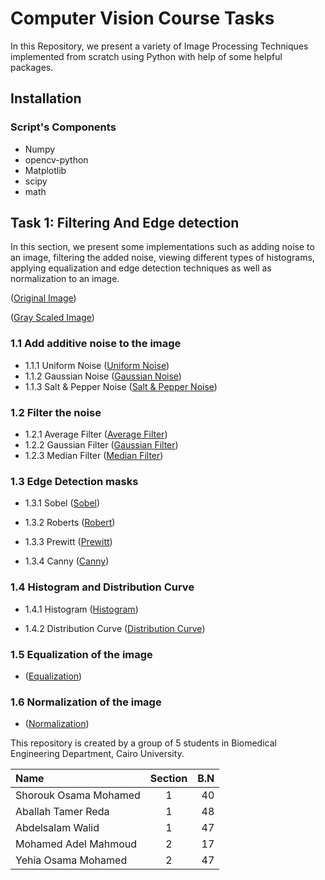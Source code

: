 # Computer Vision Course Tasks

In this Repository, we present a variety of Image Processing Techniques implemented from scratch using Python with help of some helpful packages.

## Installation

### Script's Components
- Numpy     
- opencv-python   
- Matplotlib  
- scipy
- math

## Task 1: Filtering And Edge detection
In this section, we present some implementations such as adding noise to an image, filtering the added noise, viewing different types of histograms, applying equalization and edge detection techniques as well as normalization to an image.

([Original Image](https://github.com/sbme-tutorials/assignment-1-cv-2022-sbe-404-team_18/blob/main/Task1/2.jpg))

([Gray Scaled Image](https://github.com/sbme-tutorials/assignment-1-cv-2022-sbe-404-team_18/blob/main/Task1/Output_Readme/Gray%20Scaled.PNG))


### 1.1 Add additive noise to the image 
- 1.1.1 Uniform Noise 
  ([Uniform Noise](https://github.com/sbme-tutorials/assignment-1-cv-2022-sbe-404-team_18/blob/main/Task1/Output_Readme/Uniform%20Noise.PNG))
- 1.1.2 Gaussian Noise 
   ([Gaussian Noise](https://github.com/sbme-tutorials/assignment-1-cv-2022-sbe-404-team_18/blob/main/Task1/Output_Readme/Gaussian%20Noise.PNG))
- 1.1.3 Salt & Pepper Noise 
   ([Salt & Pepper Noise](https://github.com/sbme-tutorials/assignment-1-cv-2022-sbe-404-team_18/blob/main/Task1/Output_Readme/Gaussian%20Noise.PNG))




### 1.2 Filter the noise
- 1.2.1 Average Filter 
     ([Average Filter](https://github.com/sbme-tutorials/assignment-1-cv-2022-sbe-404-team_18/blob/main/Task1/Output_Readme/Average%20Filter.PNG))
- 1.2.2 Gaussian Filter 
    ([Gaussian Filter](https://github.com/sbme-tutorials/assignment-1-cv-2022-sbe-404-team_18/blob/main/Task1/Output_Readme/Gaussian%20Filter.PNG))
- 1.2.3 Median Filter 
    ([Median Filter](https://github.com/sbme-tutorials/assignment-1-cv-2022-sbe-404-team_18/blob/main/Task1/Output_Readme/Median%20Filter.PNG))


### 1.3 Edge Detection masks
- 1.3.1 Sobel 
  ([Sobel](https://github.com/sbme-tutorials/assignment-1-cv-2022-sbe-404-team_18/blob/main/Task1/Output_Readme/Sobelxy.PNG))


- 1.3.2 Roberts
    ([Robert](https://github.com/sbme-tutorials/assignment-1-cv-2022-sbe-404-team_18/blob/main/Task1/Output_Readme/Robert.PNG))

- 1.3.3 Prewitt 
      ([Prewitt](https://github.com/sbme-tutorials/assignment-1-cv-2022-sbe-404-team_18/blob/main/Task1/Output_Readme/Prewitt.PNG))

- 1.3.4 Canny 
  ([Canny](https://github.com/sbme-tutorials/assignment-1-cv-2022-sbe-404-team_18/blob/main/Task1/Output_Readme/Canny.PNG))

### 1.4 Histogram and Distribution Curve
- 1.4.1 Histogram 
   ([Histogram](https://github.com/sbme-tutorials/assignment-1-cv-2022-sbe-404-team_18/blob/main/Task1/Output_Readme/Histogram.PNG))

- 1.4.2 Distribution Curve
   ([Distribution Curve](https://github.com/sbme-tutorials/assignment-1-cv-2022-sbe-404-team_18/blob/main/Task1/Output_Readme/Distribution.PNG))

### 1.5 Equalization of the image

  - ([Equalization](https://github.com/sbme-tutorials/assignment-1-cv-2022-sbe-404-team_18/blob/main/Task1/Output_Readme/Equalization.PNG))
### 1.6 Normalization of the image 

- ([Normalization](https://github.com/sbme-tutorials/assignment-1-cv-2022-sbe-404-team_18/blob/main/Task1/Output_Readme/Normalization.PNG))
  



This repository is created by a group of 5 students in Biomedical Engineering Department, Cairo University.

| Name      | Section |      B.N      |
| :---         |    :----:   |          ---: |
| Shorouk Osama Mohamed    | 1      | 40   |
| Aballah Tamer Reda      | 1       | 48   |
| Abdelsalam Walid    | 1       | 47     |
| Mohamed Adel Mahmoud    | 2       | 17     |
| Yehia Osama Mohamed     | 2      | 47     |







